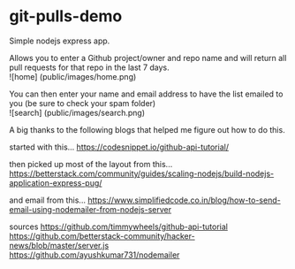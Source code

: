 # git-pulls-demo

Simple nodejs express app.  

Allows you to enter a Github project/owner and repo name and will return all pull requests for that repo in the last 7 days.  
![home] (public/images/home.png)

You can then enter your name and email address to have the list emailed to you (be sure to check your spam folder)  
![search] (public/images/search.png)



A big thanks to the following blogs that helped me figure out how to do this.

started with this...
https://codesnippet.io/github-api-tutorial/

then picked up most of the layout from this... 
https://betterstack.com/community/guides/scaling-nodejs/build-nodejs-application-express-pug/

and email from this...
https://www.simplifiedcode.co.in/blog/how-to-send-email-using-nodemailer-from-nodejs-server

sources
https://github.com/timmywheels/github-api-tutorial  
https://github.com/betterstack-community/hacker-news/blob/master/server.js  
https://github.com/ayushkumar731/nodemailer
